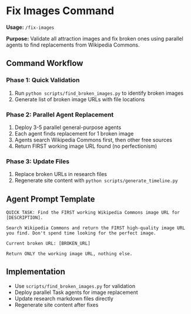 # Fix Images Command

**Usage:** `/fix-images`

**Purpose:** Validate all attraction images and fix broken ones using parallel agents to find replacements from Wikipedia Commons.

## Command Workflow

### Phase 1: Quick Validation
1. Run `python scripts/find_broken_images.py` to identify broken images
2. Generate list of broken image URLs with file locations

### Phase 2: Parallel Agent Replacement
1. Deploy 3-5 parallel general-purpose agents
2. Each agent finds replacement for 1 broken image
3. Agents search Wikipedia Commons first, then other free sources
4. Return FIRST working image URL found (no perfectionism)

### Phase 3: Update Files
1. Replace broken URLs in research files
2. Regenerate site content with `python scripts/generate_timeline.py`

## Agent Prompt Template
```
QUICK TASK: Find the FIRST working Wikipedia Commons image URL for [DESCRIPTION].

Search Wikipedia Commons and return the FIRST high-quality image URL you find. Don't spend time looking for the perfect image.

Current broken URL: [BROKEN_URL]

Return ONLY the working image URL, nothing else.
```

## Implementation
- Use `scripts/find_broken_images.py` for validation
- Deploy parallel Task agents for image replacement
- Update research markdown files directly
- Regenerate site content after fixes